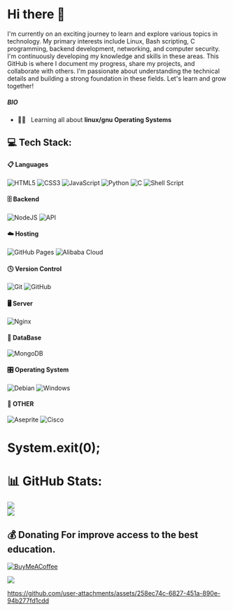 # Hi there 👋
I'm currently on an exciting journey to learn and explore various topics in technology. My primary interests include Linux, Bash scripting, C programming, backend development, networking, and computer security. I'm continuously developing my knowledge and skills in these areas. This GitHub is where I document my progress, share my projects, and collaborate with others. I'm passionate about understanding the technical details and building a strong foundation in these fields. Let's learn and grow together!
<!--
**0xHera4/0xHera4** is a ✨ _special_ ✨ repository because its `README.md` (this file) appears on your GitHub profile.

Here are some ideas to get you started:

- 🔭 I’m currently working on ...
- 🌱 I’m currently learning ...
- 👯 I’m looking to collaborate on ...
- 🤔 I’m looking for help with ...
- 💬 Ask me about ...
- 📫 How to reach me: ...
- 😄 Pronouns: ...
- ⚡ Fun fact: ...
-->


<!--
<img src="index.svg" width="600" height="400">

Here's a link to my profile on TryHackMe:

[![TryHackMe Profile](https://tryhackme-badges.s3.amazonaws.com/0xKine.png)](https://tryhackme-badges.s3.amazonaws.com/0xKine.png) -->

##### BIO
<!-- - ⚙️&nbsp;&nbsp; I use daily: `.sh`, `.python`, `.js`, `.html`, `.css`, `.c`, `.sql` -->
- 🐧📖&nbsp;&nbsp; Learning all about **linux/gnu Operating Systems**


## 💻 Tech Stack:
 
#### 📋 Languages
![HTML5](https://img.shields.io/badge/-HTML5-000?style=for-the-badge&logo=html5) ![CSS3](https://img.shields.io/badge/-CSS3-000?style=for-the-badge&logo=css3) ![JavaScript](https://img.shields.io/badge/-JavaScript-000?style=for-the-badge&logo=javascript)
![Python](https://img.shields.io/badge/python-000?style=for-the-badge&logo=python&logoColor=white) ![C](https://img.shields.io/badge/c-000?style=for-the-badge&logo=c&logoColor=white) ![Shell Script](https://img.shields.io/badge/shell_script-000?style=for-the-badge&logo=gnu-bash&logoColor=white)


#### 🗄️ Backend
![NodeJS](https://img.shields.io/badge/-NodeJS-000?style=for-the-badge&logo=node.js&logoColor=pink)
![API](https://img.shields.io/badge/-API-000?style=for-the-badge&logo=fastapi)


#### ☁️ Hosting
![GitHub Pages](https://img.shields.io/badge/-GitHub%20Pages-000?style=for-the-badge&logo=github)
![Alibaba Cloud](https://img.shields.io/badge/AlibabaCloud-000?style=for-the-badge&logo=alibabacloud&logoColor=white)


#### 🕓 Version Control
![Git](https://img.shields.io/badge/-Git-000?style=for-the-badge&logo=git)
![GitHub](https://img.shields.io/badge/-GitHub-000?style=for-the-badge&logo=github)


#### 🖥️ Server
![Nginx](https://img.shields.io/badge/nginx-000?style=for-the-badge&logo=nginx&logoColor=white)


#### 💾 DataBase
![MongoDB](https://img.shields.io/badge/MongoDB-000?style=for-the-badge&logo=mongodb&logoColor=white)


#### 🎛️ Operating System
![Debian](https://img.shields.io/badge/Debian-000?style=for-the-badge&logo=debian&logoColor=white)
![Windows](https://img.shields.io/badge/Windows-000?style=for-the-badge&logo=windows&logoColor=white)

#### 🥅 OTHER
![Aseprite](https://img.shields.io/badge/Aseprite-FFFFFF?style=for-the-badge&logo=Aseprite&logoColor=#7D929E)
![Cisco](https://img.shields.io/badge/cisco-%23049fd9.svg?style=for-the-badge&logo=cisco&logoColor=black) 


# System.exit(0);




# 📊 GitHub Stats:
![](https://github-readme-stats.vercel.app/api?username=0xHera4&theme=dark&hide_border=true&include_all_commits=false&count_private=false)<br/>
![](https://github-readme-streak-stats.herokuapp.com/?user=0xHera4&theme=dark&hide_border=true)<br/>




 ## 💰 Donating For improve access to the best education.
[![BuyMeACoffee](https://img.shields.io/badge/Buy%20Me%20a%20Coffee-ffdd00?style=for-the-badge&logo=buy-me-a-coffee&logoColor=black)](https://buymeacoffee.com/kohanamei1t) 

[![](https://visitcount.itsvg.in/api?id=0xHera4&icon=1&color=3)](https://visitcount.itsvg.in)


https://github.com/user-attachments/assets/258ec74c-6827-451a-890e-94b277fd1cdd

  
<!-- Proudly created with GPRM ( https://gprm.itsvg.in ) -->



